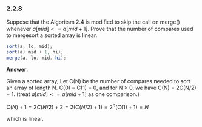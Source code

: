 ### 2.2.8

Suppose that the Algoritsm 2.4 is modiﬁed to skip the call on merge() whenever $a[mid] <= a[mid+1]$. Prove that the number of compares used to mergesort a sorted array is linear.



```java
sort(a, lo, mid);
sort(a) mid + 1, hi);
merge(a, lo, mid. hi);
```



**Answer**:

Given a sorted array, Let C(N) be the number of compares needed to sort an array of length N. C(0) = C(1) = 0, and for N > 0, we have C(N) = 2C(N/2) + 1. (treat $a[mid] <= a[mid + 1]$ as one comparison.)

$C(N) + 1 = 2C(N/2) + 2 = 2(C(N/2) + 1) = 2^n(C(1) + 1) = N$

which is linear.

